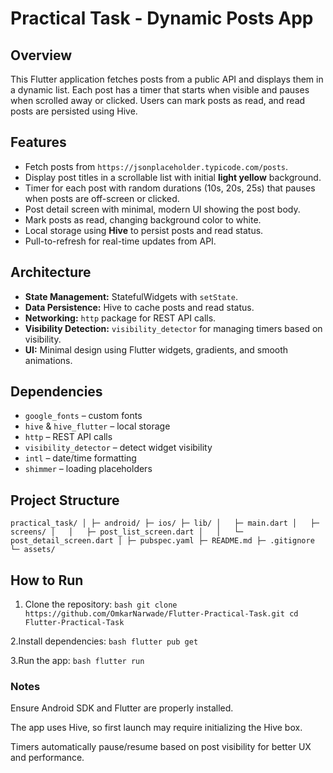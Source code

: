 # Practical Task - Dynamic Posts App

## Overview
This Flutter application fetches posts from a public API and displays them in a dynamic list. Each post has a timer that starts when visible and pauses when scrolled away or clicked. Users can mark posts as read, and read posts are persisted using Hive.

## Features
- Fetch posts from `https://jsonplaceholder.typicode.com/posts`.
- Display post titles in a scrollable list with initial **light yellow** background.
- Timer for each post with random durations (10s, 20s, 25s) that pauses when posts are off-screen or clicked.
- Post detail screen with minimal, modern UI showing the post body.
- Mark posts as read, changing background color to white.
- Local storage using **Hive** to persist posts and read status.
- Pull-to-refresh for real-time updates from API.

## Architecture
- **State Management:** StatefulWidgets with `setState`.
- **Data Persistence:** Hive to cache posts and read status.
- **Networking:** `http` package for REST API calls.
- **Visibility Detection:** `visibility_detector` for managing timers based on visibility.
- **UI:** Minimal design using Flutter widgets, gradients, and smooth animations.

## Dependencies
- `google_fonts` – custom fonts
- `hive` & `hive_flutter` – local storage
- `http` – REST API calls
- `visibility_detector` – detect widget visibility
- `intl` – date/time formatting
- `shimmer` – loading placeholders

## Project Structure

`practical_task/
│
├─ android/
├─ ios/
├─ lib/
│   ├─ main.dart
│   ├─ screens/
│   │   ├─ post_list_screen.dart
│   │   └─ post_detail_screen.dart
│
├─ pubspec.yaml
├─ README.md
├─ .gitignore
└─ assets/`


## How to Run
1. Clone the repository:
`bash
git clone https://github.com/OmkarNarwade/Flutter-Practical-Task.git
cd Flutter-Practical-Task`

2.Install dependencies:
`bash
flutter pub get`

3.Run the app:
`bash
flutter run`

### Notes

Ensure Android SDK and Flutter are properly installed.

The app uses Hive, so first launch may require initializing the Hive box.

Timers automatically pause/resume based on post visibility for better UX and performance.
